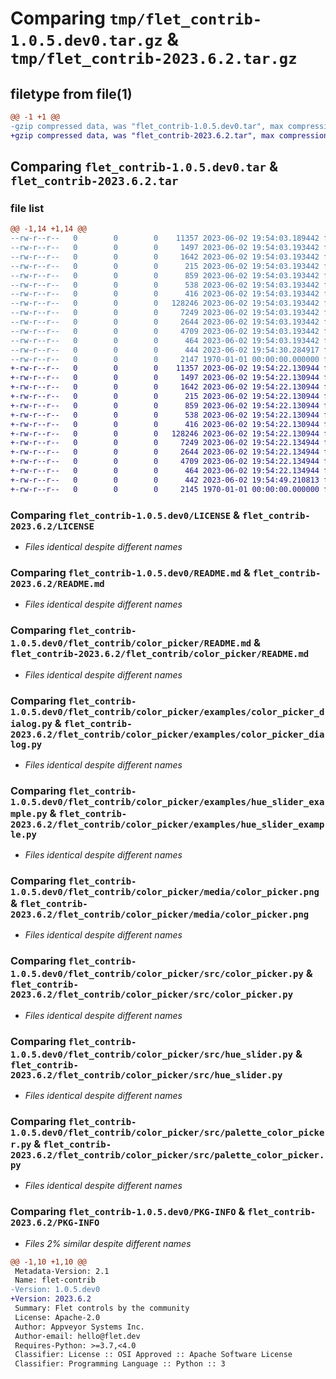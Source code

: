 # Comparing `tmp/flet_contrib-1.0.5.dev0.tar.gz` & `tmp/flet_contrib-2023.6.2.tar.gz`

## filetype from file(1)

```diff
@@ -1 +1 @@
-gzip compressed data, was "flet_contrib-1.0.5.dev0.tar", max compression
+gzip compressed data, was "flet_contrib-2023.6.2.tar", max compression
```

## Comparing `flet_contrib-1.0.5.dev0.tar` & `flet_contrib-2023.6.2.tar`

### file list

```diff
@@ -1,14 +1,14 @@
--rw-r--r--   0        0        0    11357 2023-06-02 19:54:03.189442 flet_contrib-1.0.5.dev0/LICENSE
--rw-r--r--   0        0        0     1497 2023-06-02 19:54:03.193442 flet_contrib-1.0.5.dev0/README.md
--rw-r--r--   0        0        0     1642 2023-06-02 19:54:03.193442 flet_contrib-1.0.5.dev0/flet_contrib/color_picker/README.md
--rw-r--r--   0        0        0      215 2023-06-02 19:54:03.193442 flet_contrib-1.0.5.dev0/flet_contrib/color_picker/__init__.py
--rw-r--r--   0        0        0      859 2023-06-02 19:54:03.193442 flet_contrib-1.0.5.dev0/flet_contrib/color_picker/examples/color_picker_dialog.py
--rw-r--r--   0        0        0      538 2023-06-02 19:54:03.193442 flet_contrib-1.0.5.dev0/flet_contrib/color_picker/examples/hue_slider_example.py
--rw-r--r--   0        0        0      416 2023-06-02 19:54:03.193442 flet_contrib-1.0.5.dev0/flet_contrib/color_picker/examples/update_color_property.py
--rw-r--r--   0        0        0   128246 2023-06-02 19:54:03.193442 flet_contrib-1.0.5.dev0/flet_contrib/color_picker/media/color_picker.png
--rw-r--r--   0        0        0     7249 2023-06-02 19:54:03.193442 flet_contrib-1.0.5.dev0/flet_contrib/color_picker/src/color_picker.py
--rw-r--r--   0        0        0     2644 2023-06-02 19:54:03.193442 flet_contrib-1.0.5.dev0/flet_contrib/color_picker/src/hue_slider.py
--rw-r--r--   0        0        0     4709 2023-06-02 19:54:03.193442 flet_contrib-1.0.5.dev0/flet_contrib/color_picker/src/palette_color_picker.py
--rw-r--r--   0        0        0      464 2023-06-02 19:54:03.193442 flet_contrib-1.0.5.dev0/flet_contrib/color_picker/src/utils.py
--rw-r--r--   0        0        0      444 2023-06-02 19:54:30.284917 flet_contrib-1.0.5.dev0/pyproject.toml
--rw-r--r--   0        0        0     2147 1970-01-01 00:00:00.000000 flet_contrib-1.0.5.dev0/PKG-INFO
+-rw-r--r--   0        0        0    11357 2023-06-02 19:54:22.130944 flet_contrib-2023.6.2/LICENSE
+-rw-r--r--   0        0        0     1497 2023-06-02 19:54:22.130944 flet_contrib-2023.6.2/README.md
+-rw-r--r--   0        0        0     1642 2023-06-02 19:54:22.130944 flet_contrib-2023.6.2/flet_contrib/color_picker/README.md
+-rw-r--r--   0        0        0      215 2023-06-02 19:54:22.130944 flet_contrib-2023.6.2/flet_contrib/color_picker/__init__.py
+-rw-r--r--   0        0        0      859 2023-06-02 19:54:22.130944 flet_contrib-2023.6.2/flet_contrib/color_picker/examples/color_picker_dialog.py
+-rw-r--r--   0        0        0      538 2023-06-02 19:54:22.130944 flet_contrib-2023.6.2/flet_contrib/color_picker/examples/hue_slider_example.py
+-rw-r--r--   0        0        0      416 2023-06-02 19:54:22.130944 flet_contrib-2023.6.2/flet_contrib/color_picker/examples/update_color_property.py
+-rw-r--r--   0        0        0   128246 2023-06-02 19:54:22.130944 flet_contrib-2023.6.2/flet_contrib/color_picker/media/color_picker.png
+-rw-r--r--   0        0        0     7249 2023-06-02 19:54:22.134944 flet_contrib-2023.6.2/flet_contrib/color_picker/src/color_picker.py
+-rw-r--r--   0        0        0     2644 2023-06-02 19:54:22.134944 flet_contrib-2023.6.2/flet_contrib/color_picker/src/hue_slider.py
+-rw-r--r--   0        0        0     4709 2023-06-02 19:54:22.134944 flet_contrib-2023.6.2/flet_contrib/color_picker/src/palette_color_picker.py
+-rw-r--r--   0        0        0      464 2023-06-02 19:54:22.134944 flet_contrib-2023.6.2/flet_contrib/color_picker/src/utils.py
+-rw-r--r--   0        0        0      442 2023-06-02 19:54:49.210813 flet_contrib-2023.6.2/pyproject.toml
+-rw-r--r--   0        0        0     2145 1970-01-01 00:00:00.000000 flet_contrib-2023.6.2/PKG-INFO
```

### Comparing `flet_contrib-1.0.5.dev0/LICENSE` & `flet_contrib-2023.6.2/LICENSE`

 * *Files identical despite different names*

### Comparing `flet_contrib-1.0.5.dev0/README.md` & `flet_contrib-2023.6.2/README.md`

 * *Files identical despite different names*

### Comparing `flet_contrib-1.0.5.dev0/flet_contrib/color_picker/README.md` & `flet_contrib-2023.6.2/flet_contrib/color_picker/README.md`

 * *Files identical despite different names*

### Comparing `flet_contrib-1.0.5.dev0/flet_contrib/color_picker/examples/color_picker_dialog.py` & `flet_contrib-2023.6.2/flet_contrib/color_picker/examples/color_picker_dialog.py`

 * *Files identical despite different names*

### Comparing `flet_contrib-1.0.5.dev0/flet_contrib/color_picker/examples/hue_slider_example.py` & `flet_contrib-2023.6.2/flet_contrib/color_picker/examples/hue_slider_example.py`

 * *Files identical despite different names*

### Comparing `flet_contrib-1.0.5.dev0/flet_contrib/color_picker/media/color_picker.png` & `flet_contrib-2023.6.2/flet_contrib/color_picker/media/color_picker.png`

 * *Files identical despite different names*

### Comparing `flet_contrib-1.0.5.dev0/flet_contrib/color_picker/src/color_picker.py` & `flet_contrib-2023.6.2/flet_contrib/color_picker/src/color_picker.py`

 * *Files identical despite different names*

### Comparing `flet_contrib-1.0.5.dev0/flet_contrib/color_picker/src/hue_slider.py` & `flet_contrib-2023.6.2/flet_contrib/color_picker/src/hue_slider.py`

 * *Files identical despite different names*

### Comparing `flet_contrib-1.0.5.dev0/flet_contrib/color_picker/src/palette_color_picker.py` & `flet_contrib-2023.6.2/flet_contrib/color_picker/src/palette_color_picker.py`

 * *Files identical despite different names*

### Comparing `flet_contrib-1.0.5.dev0/PKG-INFO` & `flet_contrib-2023.6.2/PKG-INFO`

 * *Files 2% similar despite different names*

```diff
@@ -1,10 +1,10 @@
 Metadata-Version: 2.1
 Name: flet-contrib
-Version: 1.0.5.dev0
+Version: 2023.6.2
 Summary: Flet controls by the community
 License: Apache-2.0
 Author: Appveyor Systems Inc.
 Author-email: hello@flet.dev
 Requires-Python: >=3.7,<4.0
 Classifier: License :: OSI Approved :: Apache Software License
 Classifier: Programming Language :: Python :: 3
```

